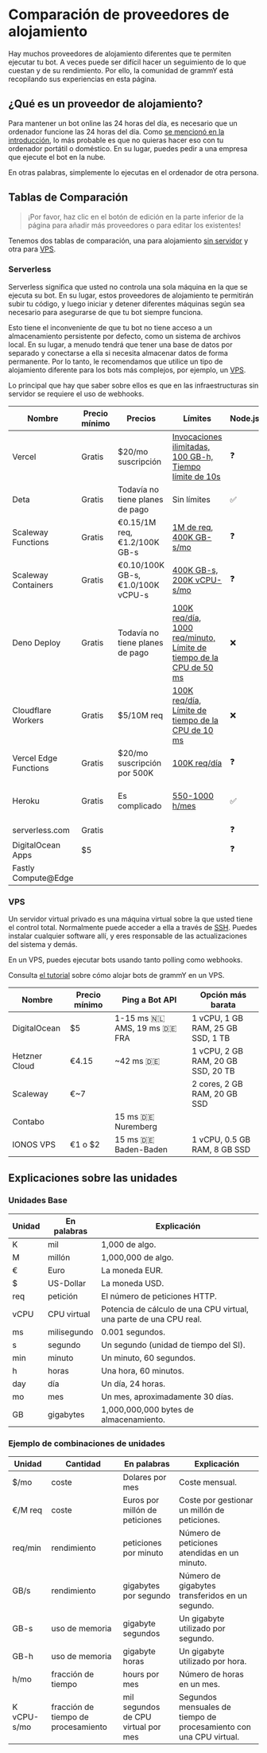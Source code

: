 # Comparación de proveedores de alojamiento

Hay muchos proveedores de alojamiento diferentes que te permiten ejecutar tu bot.
A veces puede ser difícil hacer un seguimiento de lo que cuestan y de su rendimiento.
Por ello, la comunidad de grammY está recopilando sus experiencias en esta página.

## ¿Qué es un proveedor de alojamiento?

Para mantener un bot online las 24 horas del día, es necesario que un ordenador funcione las 24 horas del día.
Como [se mencionó en la introducción](../guide/introduction.html#como-mantener-un-bot-en-funcionamiento), lo más probable es que no quieras hacer eso con tu ordenador portátil o doméstico.
En su lugar, puedes pedir a una empresa que ejecute el bot en la nube.

En otras palabras, simplemente lo ejecutas en el ordenador de otra persona.

## Tablas de Comparación

> ¡Por favor, haz clic en el botón de edición en la parte inferior de la página para añadir más proveedores o para editar los existentes!

Tenemos dos tablas de comparación, una para alojamiento [sin servidor](#serverless) y otra para [VPS](#vps).

### Serverless

Serverless significa que usted no controla una sola máquina en la que se ejecuta su bot.
En su lugar, estos proveedores de alojamiento te permitirán subir tu código, y luego iniciar y detener diferentes máquinas según sea necesario para asegurarse de que tu bot siempre funciona.

Esto tiene el inconveniente de que tu bot no tiene acceso a un almacenamiento persistente por defecto, como un sistema de archivos local.
En su lugar, a menudo tendrá que tener una base de datos por separado y conectarse a ella si necesita almacenar datos de forma permanente.
Por lo tanto, le recomendamos que utilice un tipo de alojamiento diferente para los bots más complejos, por ejemplo, un [VPS](./vps.md).

Lo principal que hay que saber sobre ellos es que en las infraestructuras sin servidor se requiere el uso de webhooks.

| Nombre                | Precio mínimo | Precios                           | Límites                                                                                                               | Node.js            | Deno               | Web                | Notas                                            |
| --------------------- | ------------- | --------------------------------- | --------------------------------------------------------------------------------------------------------------------- | ------------------ | ------------------ | ------------------ | ------------------------------------------------ |
| Vercel                | Gratis        | $20/mo suscripción                | [Invocaciones ilimitadas, 100 GB-h, Tiempo límite de 10s](https://vercel.com/pricing)                                 | :question:         | :question:         | :question:         | ¿No está pensado para los que no son de la web?  |
| Deta                  | Gratis        | Todavía no tiene planes de pago   | Sin límites                                                                                                           | :white_check_mark: | :question:         | :question:         |                                                  |
| Scaleway Functions    | Gratis        | €0.15/1M req, €1.2/100K GB-s      | [1M de req, 400K GB-s/mo](https://www.scaleway.com/en/pricing/#serverless-functions)                                  | :question:         | :question:         | :question:         |                                                  |
| Scaleway Containers   | Gratis        | €0.10/100K GB-s, €1.0/100K vCPU-s | [400K GB-s, 200K vCPU-s/mo](https://www.scaleway.com/en/pricing/#serverless-containers)                               | :question:         | :question:         | :question:         |                                                  |
| Deno Deploy           | Gratis        | Todavía no tiene planes de pago   | [100K req/día, 1000 req/minuto, Límite de tiempo de la CPU de 50 ms](https://deno.com/deploy/docs/pricing-and-limits) | :x:                | :white_check_mark: | :x:                | Beta                                             |
| Cloudflare Workers    | Gratis        | $5/10M req                        | [100K req/día, Límite de tiempo de la CPU de 10 ms](https://workers.cloudflare.com/)                                  | :x:                | :x:                | :white_check_mark: |                                                  |
| Vercel Edge Functions | Gratis        | $20/mo suscripción por 500K       | [100K req/día](https://vercel.com/pricing)                                                                            | :question:         | :question:         | :question:         |                                                  |
| Heroku                | Gratis        | Es complicado                     | [550-1000 h/mes](https://www.heroku.com/pricing)                                                                      | :white_check_mark: | :question:         | :question:         | Tiempos de arranque largos, ¿no es recomendable? |
| serverless.com        | Gratis        |                                   |                                                                                                                       | :question:         | :question:         | :question:         |                                                  |
| DigitalOcean Apps     | $5            |                                   |                                                                                                                       | :question:         | :question:         | :question:         | No se ha probado                                 |
| Fastly Compute@Edge   |               |                                   |                                                                                                                       |                    |                    |                    |                                                  |

### VPS

Un servidor virtual privado es una máquina virtual sobre la que usted tiene el control total.
Normalmente puede acceder a ella a través de [SSH](https://en.wikipedia.org/wiki/Secure_Shell).
Puedes instalar cualquier software allí, y eres responsable de las actualizaciones del sistema y demás.

En un VPS, puedes ejecutar bots usando tanto polling como webhooks.

Consulta [el tutorial](./vps.md) sobre cómo alojar bots de grammY en un VPS.

| Nombre        | Precio mínimo | Ping a Bot API                            | Opción más barata                  |
| ------------- | ------------- | ----------------------------------------- | ---------------------------------- |
| DigitalOcean  | $5            | 1-15 ms :netherlands: AMS, 19 ms :de: FRA | 1 vCPU, 1 GB RAM, 25 GB SSD, 1 TB  |
| Hetzner Cloud | €4.15         | ~42 ms :de:                               | 1 vCPU, 2 GB RAM, 20 GB SSD, 20 TB |
| Scaleway      | €~7           |                                           | 2 cores, 2 GB RAM, 20 GB SSD       |
| Contabo       |               | 15 ms :de: Nuremberg                      |                                    |
| IONOS VPS     | €1 o $2       | 15 ms :de: Baden-Baden                    | 1 vCPU, 0.5 GB RAM, 8 GB SSD       |

## Explicaciones sobre las unidades

### Unidades Base

| Unidad | En palabras | Explicación                                                        |
| ------ | ----------- | ------------------------------------------------------------------ |
| K      | mil         | 1,000 de algo.                                                     |
| M      | millón      | 1,000,000 de algo.                                                 |
| €      | Euro        | La moneda EUR.                                                     |
| $      | US-Dollar   | La moneda USD.                                                     |
| req    | petición    | El número de peticiones HTTP.                                      |
| vCPU   | CPU virtual | Potencia de cálculo de una CPU virtual, una parte de una CPU real. |
| ms     | milisegundo | 0.001 segundos.                                                    |
| s      | segundo     | Un segundo (unidad de tiempo del SI).                              |
| min    | minuto      | Un minuto, 60 segundos.                                            |
| h      | horas       | Una hora, 60 minutos.                                              |
| day    | día         | Un día, 24 horas.                                                  |
| mo     | mes         | Un mes, aproximadamente 30 días.                                   |
| GB     | gigabytes   | 1,000,000,000 bytes de almacenamiento.                             |

### Ejemplo de combinaciones de unidades

| Unidad      | Cantidad                            | En palabras                         | Explicación                                                        |
| ----------- | ----------------------------------- | ----------------------------------- | ------------------------------------------------------------------ |
| $/mo        | coste                               | Dolares por mes                     | Coste mensual.                                                     |
| €/M req     | coste                               | Euros por millón de peticiones      | Coste por gestionar un millón de peticiones.                       |
| req/min     | rendimiento                         | peticiones por minuto               | Número de peticiones atendidas en un minuto.                       |
| GB/s        | rendimiento                         | gigabytes por segundo               | Número de gigabytes transferidos en un segundo.                    |
| GB-s        | uso de memoria                      | gigabyte segundos                   | Un gigabyte utilizado por segundo.                                 |
| GB-h        | uso de memoria                      | gigabyte horas                      | Un gigabyte utilizado por hora.                                    |
| h/mo        | fracción de tiempo                  | hours por mes                       | Número de horas en un mes.                                         |
| K vCPU-s/mo | fracción de tiempo de procesamiento | mil segundos de CPU virtual por mes | Segundos mensuales de tiempo de procesamiento con una CPU virtual. |
